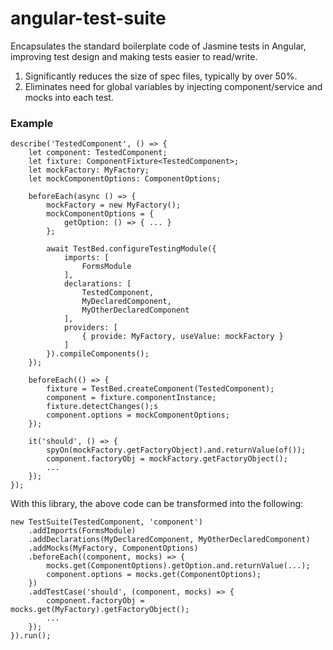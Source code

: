 # angular-test-suite

Encapsulates the standard boilerplate code of Jasmine tests in Angular, improving test design and making tests easier to read/write.

1. Significantly reduces the size of spec files, typically by over 50%.
2. Eliminates need for global variables by injecting component/service and mocks into each test.

### Example

```
describe('TestedComponent', () => {
    let component: TestedComponent;
    let fixture: ComponentFixture<TestedComponent>;
    let mockFactory: MyFactory;
    let mockComponentOptions: ComponentOptions;

    beforeEach(async () => {
        mockFactory = new MyFactory();
        mockComponentOptions = {
            getOption: () => { ... }
        };

        await TestBed.configureTestingModule({
            imports: [
                FormsModule
            ],
            declarations: [
                TestedComponent,
                MyDeclaredComponent,
                MyOtherDeclaredComponent
            ],
            providers: [
                { provide: MyFactory, useValue: mockFactory }
            ]
        }).compileComponents();
    });

    beforeEach(() => {
        fixture = TestBed.createComponent(TestedComponent);
        component = fixture.componentInstance;
        fixture.detectChanges();s
        component.options = mockComponentOptions;
    });

    it('should', () => {
        spyOn(mockFactory.getFactoryObject).and.returnValue(of());
        component.factoryObj = mockFactory.getFactoryObject();
        ...
    });
});
```

With this library, the above code can be transformed into the following:

```
new TestSuite(TestedComponent, 'component')
    .addImports(FormsModule)
    .addDeclarations(MyDeclaredComponent, MyOtherDeclaredComponent)
    .addMocks(MyFactory, ComponentOptions)
    .beforeEach((component, mocks) => {
        mocks.get(ComponentOptions).getOption.and.returnValue(...);
        component.options = mocks.get(ComponentOptions);
    })
    .addTestCase('should', (component, mocks) => {
        component.factoryObj = mocks.get(MyFactory).getFactoryObject();
        ...
    });
}).run();
```

